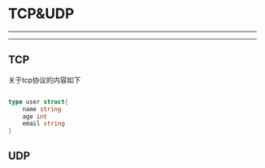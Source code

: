 # TCP&UDP
---
---
## TCP
关于tcp协议的内容如下
```go

type user struct{
    name string
    age int
    email string
}
```
## UDP

